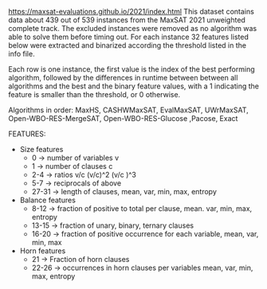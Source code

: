 https://maxsat-evaluations.github.io/2021/index.html
This dataset contains data about 439 out of 539 instances from the MaxSAT 2021 unweighted complete track.
The excluded instances were removed as no algorithm was able to solve them before timing out.
For each instance 32 features listed below were extracted and binarized according the threshold listed in the info file.

Each row is one instance, the first value is the index of the best performing algorithm, followed by the differences in runtime between between all algorithms and the best and the binary feature values, with a 1 indicating the feature is smaller than the threshold, or 0 otherwise.

Algorithms in order: MaxHS, CASHWMaxSAT, EvalMaxSAT, UWrMaxSAT, Open-WBO-RES-MergeSAT, Open-WBO-RES-Glucose ,Pacose, Exact

FEATURES:
* Size features
	- 0 -> number of variables v
	- 1 -> number of clauses c
	- 2-4 -> ratios v/c (v/c)^2 (v/c  )^3
	- 5-7 -> reciprocals of above
	- 27-31 -> length of clauses, mean, var, min, max, entropy
* Balance features
	- 8-12 -> fraction of positive to total per clause, mean. var, min, max, entropy
	- 13-15 -> fraction of unary, binary, ternary clauses
	- 16-20 -> fraction of positive occurrence for each variable, mean, var, min, max
* Horn features
	- 21 -> Fraction of horn clauses
	- 22-26 -> occurrences in horn clauses per variables mean, var, min, max, entropy


